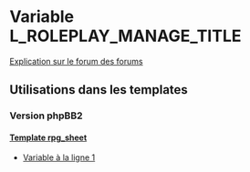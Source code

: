 # Variable L_ROLEPLAY_MANAGE_TITLE
[Explication sur le forum des forums](http://forum.forumactif.com/t294113-listing-des-variables#L_ROLEPLAY_MANAGE_TITLE)
## Utilisations dans les templates
### Version phpBB2
#### [Template rpg_sheet](subsilver/rpg_sheet.md)
* [Variable à la ligne 1](../subsilver/rpg_sheet.tpl#L1)